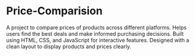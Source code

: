 # Price-Comparision
A project to compare prices of products across different platforms. Helps users find the best deals and make informed purchasing decisions. Built using HTML, CSS, and JavaScript for interactive features. Designed with a clean layout to display products and prices clearly.
